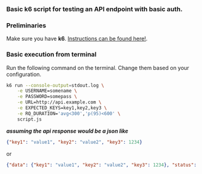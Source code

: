 ### Basic **k6** script for testing an API endpoint with basic auth.

### Preliminaries
Make sure you have **k6**. [Instructions can be found here!](https://grafana.com/docs/k6/latest/set-up/install-k6/).

### Basic execution from terminal

Run the following command on the terminal. Change them based on your configuration.

```bash
k6 run --console-output=stdout.log \
    -e USERNAME=somename \
    -e PASSWORD=somepass \
    -e URL=http://api.example.com \
    -e EXPECTED_KEYS=key1,key2,key3 \
    -e RQ_DURATION='avg<300','p(95)<600' \
    script.js
```

***assuming the api response would be a json like***
```json
{"key1": "value1", "key2": "value2", "key3": 1234}
```
or 
```json
{"data": {"key1": "value1", "key2": "value2", "key3": 1234}, "status": "ok"}
```